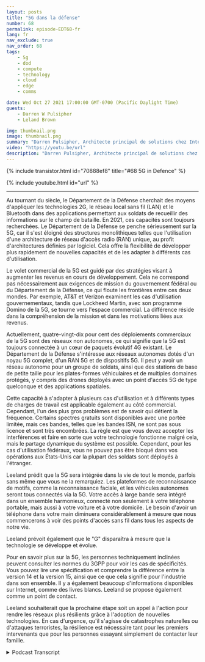 ```yaml
---
layout: posts
title: "5G dans la défense"
number: 68
permalink: episode-EDT68-fr
lang: fr
nav_exclude: true
nav_order: 68
tags:
    - 5g
    - dod
    - compute
    - technology
    - cloud
    - edge
    - comms

date: Wed Oct 27 2021 17:00:00 GMT-0700 (Pacific Daylight Time)
guests:
    - Darren W Pulsipher
    - Leland Brown

img: thumbnail.png
image: thumbnail.png
summary: "Darren Pulsipher, Architecte principal de solutions chez Intel, poursuit sa discussion avec Leeland Brown, Directeur technique de la 5G chez Intel Federal, sur le passé, le présent et le futur de la 5G, en mettant l'accent sur son utilisation avec le département de la Défense. Partie 2 de 2."
video: "https://youtu.be/url"
description: "Darren Pulsipher, Architecte principal de solutions chez Intel, poursuit sa discussion avec Leeland Brown, Directeur technique de la 5G chez Intel Federal, sur le passé, le présent et le futur de la 5G, en mettant l'accent sur son utilisation avec le département de la Défense. Partie 2 de 2."
---
```


<div>
{% include transistor.html id="70888ef8" title="#68 5G in Defence" %}

{% include youtube.html id="url" %}
</div>

---

Au tournant du siècle, le Département de la Défense cherchait des moyens d'appliquer les technologies 2G, le réseau local sans fil (LAN) et le Bluetooth dans des applications permettant aux soldats de recueillir des informations sur le champ de bataille. En 2021, ces capacités sont toujours recherchées. Le Département de la Défense se penche sérieusement sur la 5G, car il s'est éloigné des structures monolithiques telles que l'utilisation d'une architecture de réseau d'accès radio (RAN) unique, au profit d'architectures définies par logiciel. Cela offre la flexibilité de développer plus rapidement de nouvelles capacités et de les adapter à différents cas d'utilisation.

Le volet commercial de la 5G est guidé par des stratégies visant à augmenter les revenus en cours de développement. Cela ne correspond pas nécessairement aux exigences de mission du gouvernement fédéral ou du Département de la Défense, ce qui floute les frontières entre ces deux mondes. Par exemple, AT&T et Verizon examinent les cas d'utilisation gouvernementaux, tandis que Lockheed Martin, avec son programme Domino de la 5G, se tourne vers l'espace commercial. La différence réside dans la compréhension de la mission et dans les motivations liées aux revenus.

Actuellement, quatre-vingt-dix pour cent des déploiements commerciaux de la 5G sont des réseaux non autonomes, ce qui signifie que la 5G est toujours connectée à un cœur de paquets évolutif 4G existant. Le Département de la Défense s'intéresse aux réseaux autonomes dotés d'un noyau 5G complet, d'un RAN 5G et de dispositifs 5G. Il peut y avoir un réseau autonome pour un groupe de soldats, ainsi que des stations de base de petite taille pour les plates-formes véhiculaires et de multiples domaines protégés, y compris des drones déployés avec un point d'accès 5G de type quelconque et des applications spatiales.

Cette capacité à s'adapter à plusieurs cas d'utilisation et à différents types de charges de travail est applicable également au côté commercial. Cependant, l'un des plus gros problèmes est de savoir qui détient la fréquence. Certains spectres gratuits sont disponibles avec une portée limitée, mais ces bandes, telles que les bandes ISN, ne sont pas sous licence et sont très encombrées. La règle est que vous devez accepter les interférences et faire en sorte que votre technologie fonctionne malgré cela, mais le partage dynamique du système est possible. Cependant, pour les cas d'utilisation fédéraux, vous ne pouvez pas être bloqué dans vos opérations aux États-Unis car la plupart des soldats sont déployés à l'étranger.

Leeland prédit que la 5G sera intégrée dans la vie de tout le monde, parfois sans même que vous ne la remarquiez. Les plateformes de reconnaissance de motifs, comme la reconnaissance faciale, et les véhicules autonomes seront tous connectés via la 5G. Votre accès à large bande sera intégré dans un ensemble harmonieux, connecté non seulement à votre téléphone portable, mais aussi à votre voiture et à votre domicile. Le besoin d'avoir un téléphone dans votre main diminuera considérablement à mesure que nous commencerons à voir des points d'accès sans fil dans tous les aspects de notre vie.

Leeland prévoit également que le "G" disparaîtra à mesure que la technologie se développe et évolue.

Pour en savoir plus sur la 5G, les personnes techniquement inclinées peuvent consulter les normes du 3GPP pour voir les cas de spécificités. Vous pouvez lire une spécification et comprendre la différence entre la version 14 et la version 15, ainsi que ce que cela signifie pour l'industrie dans son ensemble. Il y a également beaucoup d'informations disponibles sur Internet, comme des livres blancs. Leeland se propose également comme un point de contact.

Leeland souhaiterait que la prochaine étape soit un appel à l'action pour rendre les réseaux plus résilients grâce à l'adoption de nouvelles technologies. En cas d'urgence, qu'il s'agisse de catastrophes naturelles ou d'attaques terroristes, la résilience est nécessaire tant pour les premiers intervenants que pour les personnes essayant simplement de contacter leur famille.



<details>
<summary> Podcast Transcript </summary>

<p></p>

</details>
